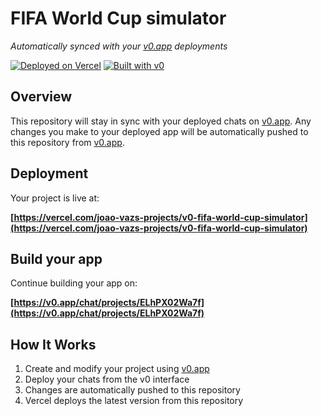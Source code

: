 # FIFA World Cup simulator

*Automatically synced with your [v0.app](https://v0.app) deployments*

[![Deployed on Vercel](https://img.shields.io/badge/Deployed%20on-Vercel-black?style=for-the-badge&logo=vercel)](https://vercel.com/joao-vazs-projects/v0-fifa-world-cup-simulator)
[![Built with v0](https://img.shields.io/badge/Built%20with-v0.app-black?style=for-the-badge)](https://v0.app/chat/projects/ELhPX02Wa7f)

## Overview

This repository will stay in sync with your deployed chats on [v0.app](https://v0.app).
Any changes you make to your deployed app will be automatically pushed to this repository from [v0.app](https://v0.app).

## Deployment

Your project is live at:

**[https://vercel.com/joao-vazs-projects/v0-fifa-world-cup-simulator](https://vercel.com/joao-vazs-projects/v0-fifa-world-cup-simulator)**

## Build your app

Continue building your app on:

**[https://v0.app/chat/projects/ELhPX02Wa7f](https://v0.app/chat/projects/ELhPX02Wa7f)**

## How It Works

1. Create and modify your project using [v0.app](https://v0.app)
2. Deploy your chats from the v0 interface
3. Changes are automatically pushed to this repository
4. Vercel deploys the latest version from this repository